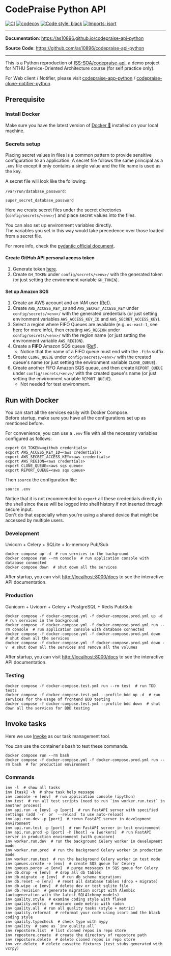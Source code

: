 # CodePraise Python API
[![CI](https://github.com/as10896/codepraise-api-python/actions/workflows/ci.yml/badge.svg)](https://github.com/as10896/codepraise-api-python/actions/workflows/ci.yml)
[![codecov](https://codecov.io/gh/as10896/codepraise-api-python/branch/main/graph/badge.svg?token=ZFX6A4M0XX)](https://codecov.io/gh/as10896/codepraise-api-python)
[![Code style: black](https://img.shields.io/badge/code%20style-black-000000.svg)](https://github.com/psf/black)
[![Imports: isort](https://img.shields.io/badge/%20imports-isort-%231674b1?style=flat&labelColor=ef8336)](https://pycqa.github.io/isort/)

---

**Documentation**: <a href="https://as10896.github.io/codepraise-api-python" target="_blank">https://as10896.github.io/codepraise-api-python</a>

**Source Code**: <a href="https://github.com/as10896/codepraise-api-python" target="_blank">https://github.com/as10896/codepraise-api-python</a>

---

This is a Python reproduction of <a href="https://github.com/ISS-SOA/codepraise-api" target="_blank">ISS-SOA/codepraise-api</a>, a demo project for NTHU Service-Oriented Architecture course (for self practice only).

For Web client / Notifier, please visit <a href="https://as10896.github.io/codepraise-app-python/" target="_blank">codepraise-app-python</a> / <a href="https://as10896.github.io/codepraise-clone-notifier-python/" target="_blank">codepraise-clone-notifier-python</a>.

## Prerequisite
### Install Docker
Make sure you have the latest version of <a href="https://www.docker.com/get-started" target="_blank">Docker 🐳</a> installed on your local machine.

### Secrets setup
Placing secret values in files is a common pattern to provide sensitive configuration to an application. A secret file follows the same principal as a `.env` file except it only contains a single value and the file name is used as the key.

A secret file will look like the following:

`/var/run/database_password`:

```
super_secret_database_password
```

Here we create secret files under the secret directories (`config/secrets/<env>/`) and place secret values into the files.

You can also set up environment variables directly.<br>
The variables you set in this way would take precedence over those loaded from a secret file.

For more info, check the <a href="https://pydantic-docs.helpmanual.io/usage/settings/#secret-support" target="_blank">pydantic official document</a>.

#### Create GitHub API personal access token
1. Generate token <a href="https://github.com/settings/tokens" target="_blank">here</a>.
2. Create `GH_TOKEN` under `config/secrets/<env>/` with the generated token (or just setting the environment variable `GH_TOKEN`).

#### Set up Amazon SQS
1. Create an AWS account and an IAM user (<a href="https://docs.aws.amazon.com/AWSSimpleQueueService/latest/SQSDeveloperGuide/sqs-setting-up.html" target="_blank">Ref</a>).
2. Create `AWS_ACCESS_KEY_ID` and `AWS_SECRET_ACCESS_KEY` under `config/secrets/<env>/` with the generated credentials (or just setting environment variables `AWS_ACCESS_KEY_ID` and `AWS_SECRET_ACCESS_KEY`).
3. Select a region where FIFO Queues are available (e.g. `us-east-1`, see <a href="https://aws.amazon.com/about-aws/whats-new/2019/02/amazon-sqs-fifo-qeues-now-available-in-15-aws-regions/" target="_blank">here</a> for more info), then creating `AWS_REGION` under `config/secrets/<env>/` with the region name (or just setting the environment variable `AWS_REGION`).
4. Create a **FIFO** Amazon SQS queue (<a href="https://docs.aws.amazon.com/AWSSimpleQueueService/latest/SQSDeveloperGuide/sqs-configure-create-queue.html" target="_blank">Ref</a>).
    * Notice that the name of a FIFO queue must end with the `.fifo` suffix.
5. Create `CLONE_QUEUE` under `config/secrets/<env>/` with the created queue's name (or just setting the environment variable `CLONE_QUEUE`).
6. Create another FIFO Amazon SQS queue, and then create `REPORT_QUEUE` under `config/secrets/<env>/` with the created queue's name  (or just setting the environment variable `REPORT_QUEUE`).
    * Not needed for test environment.

## Run with Docker
You can start all the services easily with Docker Compose.<br>
Before startup, make sure you have all the configurations set up as mentioned before.

For convenience, you can use a `.env` file with all the necessary variables configured as follows:

```shell
export GH_TOKEN=<github credentials>
export AWS_ACCESS_KEY_ID=<aws credentials>
export AWS_SECRET_ACCESS_KEY=<aws credentials>
export AWS_REGION=<aws credentials>
export CLONE_QUEUE=<aws sqs queue>
export REPORT_QUEUE=<aws sqs queue>
```

Then `source` the configuration file:

```shell
source .env
```

Notice that it is not recommended to `export` all these credentials directly in the shell since these will be logged into shell history if not inserted through secure input.<br>
Don't do that especially when you're using a shared device that might be accessed by multiple users.

### Development
Uvicorn + Celery + SQLite + In-memory Pub/Sub
```shell
docker compose up -d  # run services in the background
docker compose run --rm console  # run application console with database connected
docker compose down  # shut down all the services
```
After startup, you can visit <a href="http://localhost:8000/docs" target="_blank">http://localhost:8000/docs</a> to see the interactive API documentation.

### Production
Gunicorn + Uvicorn + Celery + PostgreSQL + Redis Pub/Sub
```shell
docker compose -f docker-compose.yml -f docker-compose.prod.yml up -d  # run services in the background
docker compose -f docker-compose.yml -f docker-compose.prod.yml run --rm console  # run application console with database connected
docker compose -f docker-compose.yml -f docker-compose.prod.yml down  # shut down all the services
docker compose -f docker-compose.yml -f docker-compose.prod.yml down -v  # shut down all the services and remove all the volumes
```
After startup, you can visit <a href="http://localhost:8000/docs" target="_blank">http://localhost:8000/docs</a> to see the interactive API documentation.

### Testing
```shell
docker compose -f docker-compose.test.yml run --rm test  # run TDD tests
docker compose -f docker-compose.test.yml --profile bdd up -d  # run services for the usage of frontend BDD testing
docker compose -f docker-compose.test.yml --profile bdd down  # shut down all the services for BDD testing
```


## Invoke tasks
Here we use <a href="https://docs.pyinvoke.org/" target="_blank">Invoke</a> as our task management tool.

You can use the container's bash to test these commands.
```shell
docker compose run --rm bash
docker compose -f docker-compose.yml -f docker-compose.prod.yml run --rm bash  # for production environment
```

### Commands
```shell
inv -l  # show all tasks
inv [task] -h  # show task help message
inv console -e [env]  # run application console (ipython)
inv test  # run all test scripts (need to run `inv worker.run.test` in another process)
inv api.run -e [env] -p [port]  # run FastAPI server with specified settings (add `-r` or `--reload` to use auto-reload)
inv api.run.dev -p [port]  # rerun FastAPI server in development environment
inv api.run.test -p [port]  # run FastAPI server in test environment
inv api.run.prod -p [port] -h [host] -w [workers]  # run FastAPI server in production environment (with gunicorn)
inv worker.run.dev  # run the background Celery worker in development mode
inv worker.run.prod  # run the background Celery worker in production mode
inv worker.run.test  # run the background Celery worker in test mode
inv queues.create -e [env]  # create SQS queue for Celery
inv queues.purge -e [env]  # purge messages in SQS queue for Celery
inv db.drop -e [env]  # drop all db tables
inv db.migrate -e [env]  # run db schema migrations
inv db.reset -e [env]  # reset all database tables (drop + migrate)
inv db.wipe -e [env]  # delete dev or test sqlite file
inv db.revision  # generate migration script with Alembic (autogeneration with the latest SQLAlchemy models)
inv quality.style  # examine coding style with flake8
inv quality.metric  # measure code metric with radon
inv quality.all  # run all quality tasks (style + metric)
inv quality.reformat  # reformat your code using isort and the black coding style
inv quality.typecheck  # check type with mypy
inv quality  # same as `inv quality.all`
inv repostore.list  # list cloned repos in repo store
inv repostore.create  # create the directory of repostore path
inv repostore.delete  # delete cloned repos in repo store
inv vcr.delete  # delete cassette fixtures (test stubs generated with vcrpy)
```
